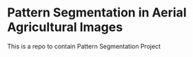 # Pattern Segmentation in Aerial Agricultural Images
 This is a repo to contain Pattern Segmentation Project
